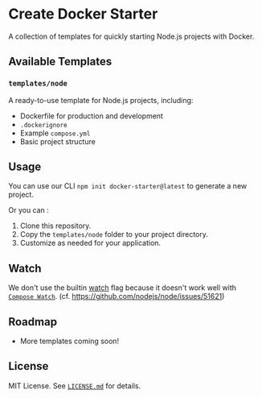# Create Docker Starter

A collection of templates for quickly starting Node.js projects with Docker.

## Available Templates

### `templates/node`

A ready-to-use template for Node.js projects, including:

- Dockerfile for production and development
- `.dockerignore`
- Example `compose.yml`
- Basic project structure

## Usage

You can use our CLI `npm init docker-starter@latest` to generate a new project.

Or you can :
1. Clone this repository.
2. Copy the `templates/node` folder to your project directory.
3. Customize as needed for your application.

## Watch

We don't use the builtin [watch](https://nodejs.org/docs/latest-v22.x/api/cli.html#--watch) flag because it doesn't work well with [`Compose Watch`](https://docs.docker.com/compose/how-tos/file-watch/). (cf. https://github.com/nodejs/node/issues/51621)

## Roadmap

- More templates coming soon!

## License

MIT License. See [`LICENSE.md`](LICENSE.md) for details.
